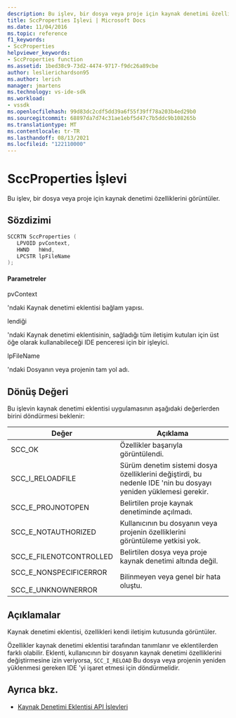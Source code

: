 ```yaml
---
description: Bu işlev, bir dosya veya proje için kaynak denetimi özelliklerini görüntüler.
title: SccProperties Işlevi | Microsoft Docs
ms.date: 11/04/2016
ms.topic: reference
f1_keywords:
- SccProperties
helpviewer_keywords:
- SccProperties function
ms.assetid: 1bed38c9-73d2-4474-9717-f9dc26a89cbe
author: leslierichardson95
ms.author: lerich
manager: jmartens
ms.technology: vs-ide-sdk
ms.workload:
- vssdk
ms.openlocfilehash: 99d83dc2cdf5dd39a6f55f39ff78a203b4ed29b0
ms.sourcegitcommit: 68897da7d74c31ae1ebf5d47c7b5ddc9b108265b
ms.translationtype: MT
ms.contentlocale: tr-TR
ms.lasthandoff: 08/13/2021
ms.locfileid: "122110000"
---
```

# <a name="sccproperties-function"></a>SccProperties İşlevi
Bu işlev, bir dosya veya proje için kaynak denetimi özelliklerini görüntüler.

## <a name="syntax"></a>Sözdizimi

```cpp
SCCRTN SccProperties (
   LPVOID pvContext,
   HWND   hWnd,
   LPCSTR lpFileName
);
```

#### <a name="parameters"></a>Parametreler
 pvContext

'ndaki Kaynak denetimi eklentisi bağlam yapısı.

 lendiği

'ndaki Kaynak denetimi eklentisinin, sağladığı tüm iletişim kutuları için üst öğe olarak kullanabileceği IDE penceresi için bir işleyici.

 lpFileName

'ndaki Dosyanın veya projenin tam yol adı.

## <a name="return-value"></a>Dönüş Değeri
 Bu işlevin kaynak denetimi eklentisi uygulamasının aşağıdaki değerlerden birini döndürmesi beklenir:

|Değer|Açıklama|
|-----------|-----------------|
|SCC_OK|Özellikler başarıyla görüntülendi.|
|SCC_I_RELOADFILE|Sürüm denetim sistemi dosya özelliklerini değiştirdi, bu nedenle IDE 'nin bu dosyayı yeniden yüklemesi gerekir.|
|SCC_E_PROJNOTOPEN|Belirtilen proje kaynak denetiminde açılmadı.|
|SCC_E_NOTAUTHORIZED|Kullanıcının bu dosyanın veya projenin özelliklerini görüntüleme yetkisi yok.|
|SCC_E_FILENOTCONTROLLED|Belirtilen dosya veya proje kaynak denetimi altında değil.|
|SCC_E_NONSPECIFICERROR<br /><br /> SCC_E_UNKNOWNERROR|Bilinmeyen veya genel bir hata oluştu.|

## <a name="remarks"></a>Açıklamalar
 Kaynak denetimi eklentisi, özellikleri kendi iletişim kutusunda görüntüler.

 Özellikler kaynak denetimi eklentisi tarafından tanımlanır ve eklentilerden farklı olabilir. Eklenti, kullanıcının bir dosyanın kaynak denetimi özelliklerini değiştirmesine izin veriyorsa, `SCC_I_RELOAD` Bu dosya veya projenin yeniden yüklenmesi gereken IDE 'yi işaret etmesi için döndürmelidir.

## <a name="see-also"></a>Ayrıca bkz.
- [Kaynak Denetimi Eklentisi API İşlevleri](../extensibility/source-control-plug-in-api-functions.md)
